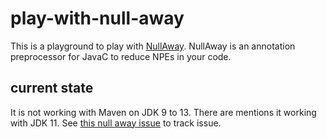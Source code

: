 # play-with-null-away

This is a playground to play with [NullAway](https://github.com/uber/NullAway). NullAway is an annotation preprocessor for JavaC to reduce NPEs in your code.

## current state

It is not working with Maven on JDK 9 to 13. There are mentions it working with JDK 11.
See [this null away issue](https://github.com/uber/NullAway/issues/259) to track issue.
